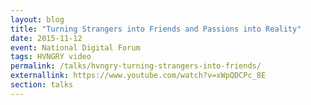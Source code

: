 ```yaml
---
layout: blog
title: "Turning Strangers into Friends and Passions into Reality"
date: 2015-11-12
event: National Digital Forum
tags: HVNGRY video
permalink: /talks/hvngry-turning-strangers-into-friends/
externallink: https://www.youtube.com/watch?v=xWpQDCPc_8E
section: talks
---
```



